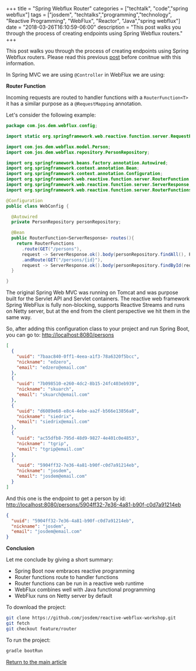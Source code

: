 +++
title =  "Spring Webflux Router"
categories = ["techtalk", "code","spring webflux"]
tags = ["josdem", "techtalks","programming","technology", "Reactive Programming", "WebFlux", "Reactor", "Java","spring webflux"]
date = "2018-03-26T16:10:59-06:00"
description = "This post walks you through the process of creating endpoints using Spring Webflux routers."
+++

This post walks you through the process of creating endpoints using Spring Webflux routers. Please read this previous [post](/techtalk/spring/spring_webflux_basics) before conitnue with this information.

In Spring MVC we are using `@Controller` in WebFlux we are using:

**Router Function**

Incoming requests are routed to handler functions with a `RouterFunction<T>` it has a similar purpose as a `@RequestMapping` annotation.

Let's consider the following example:

```java
package com.jos.dem.webflux.config;

import static org.springframework.web.reactive.function.server.RequestPredicates.GET;

import com.jos.dem.webflux.model.Person;
import com.jos.dem.webflux.repository.PersonRepository;

import org.springframework.beans.factory.annotation.Autowired;
import org.springframework.context.annotation.Bean;
import org.springframework.context.annotation.Configuration;
import org.springframework.web.reactive.function.server.RouterFunction;
import org.springframework.web.reactive.function.server.ServerResponse;
import org.springframework.web.reactive.function.server.RouterFunctions;

@Configuration
public class WebConfig {

  @Autowired
  private PersonRepository personRepository;

  @Bean
  public RouterFunction<ServerResponse> routes(){
    return RouterFunctions
      .route(GET("/persons"),
      request -> ServerResponse.ok().body(personRepository.findAll(), Person.class))
      .andRoute(GET("/persons/{id}"),
      request -> ServerResponse.ok().body(personRepository.findById(request.pathVariable("id")), Person.class));
  }

}
```

The original Spring Web MVC was running on Tomcat and was purpose built for the Servlet API and Servlet containers. The reactive web framework Spring WebFlux is fully non-blocking, supports Reactive Streams and runs on Netty server, but at the end from the client perspective we hit them in the same way.

So, after adding this configuration class to your project and run Spring Boot, you can go to: [http://localhost:8080/persons](http://localhost:8080/persons)

```json
[
  {
    "uuid": "7baac840-0ff1-4eea-a1f3-78a6320f5bcc",
    "nickname": "edzero",
    "email": "edzero@email.com"
  },
  {
    "uuid": "7b098510-e260-4dc2-8b15-24fc403eb939",
    "nickname": "skuarch",
    "email": "skuarch@email.com"
  },
  {
    "uuid": "d6089e68-e8c4-4ebe-aa2f-b566e13856a8",
    "nickname": "siedrix",
    "email": "siedrix@email.com"
  },
  {
    "uuid": "ac55dfb8-795d-48d9-9827-4e401c0e4853",
    "nickname": "tgrip",
    "email": "tgrip@email.com"
  },
  {
    "uuid": "5904ff32-7e36-4a81-b90f-c0d7a91214eb",
    "nickname": "josdem",
    "email": "josdem@email.com"
  }
]
```

And this one is the endpoint to get a person by id: [http://localhost:8080/persons/5904ff32-7e36-4a81-b90f-c0d7a91214eb](http://localhost:8080/persons/5904ff32-7e36-4a81-b90f-c0d7a91214eb)

```json
{
  "uuid": "5904ff32-7e36-4a81-b90f-c0d7a91214eb",
  "nickname": "josdem",
  "email": "josdem@email.com"
}
```

**Conclusion**

Let me conclude by giving a short summary:

* Spring Boot now embraces reactive programming
* Router functions route to handler functions
* Router functions can be run in a reactive web runtime
* WebFlux combines well with Java functional programming
* WebFlux runs on Netty server by default

To download the project:

```bash
git clone https://github.com/josdem/reactive-webflux-workshop.git
git fetch
git checkout feature/router
```

To run the project:

```bash
gradle bootRun
```


[Return to the main article](/techtalk/spring#Spring_Boot)
